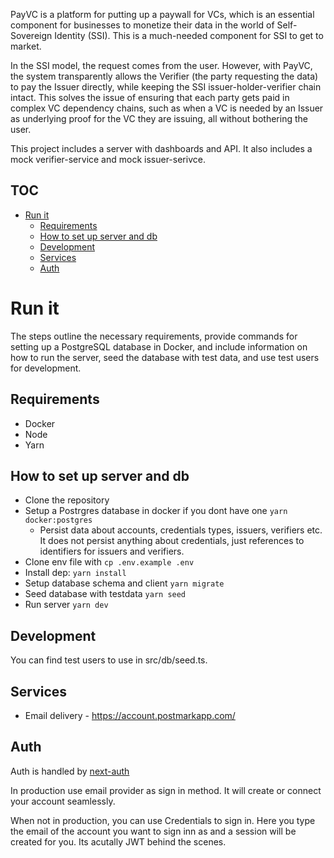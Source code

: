 PayVC is a platform for putting up a paywall for VCs, which is an essential component for businesses to monetize their data in the world of Self-Sovereign Identity (SSI). This is a much-needed component for SSI to get to market.

In the SSI model, the request comes from the user. However, with PayVC, the system transparently allows the Verifier (the party requesting the data) to pay the Issuer directly, while keeping the SSI issuer-holder-verifier chain intact. This solves the issue of ensuring that each party gets paid in complex VC dependency chains, such as when a VC is needed by an Issuer as underlying proof for the VC they are issuing, all without bothering the user.

This project includes a server with dashboards and API. It also includes a mock verifier-service and mock issuer-serivce.



## TOC

- [Run it](#run-it)
  - [Requirements](#requirements)
  - [How to set up server and db](#how-to-set-up-server-and-db)
  - [Development](#development)
  - [Services](#services)
  - [Auth](#auth)




# Run it

The steps outline the necessary requirements, provide commands for setting up a PostgreSQL database in Docker, and include information on how to run the server, seed the database with test data, and use test users for development. 

## Requirements

- Docker
- Node
- Yarn

## How to set up server and db

- Clone the repository 
- Setup a Postrgres database in docker if you dont have one `yarn docker:postgres`
  - Persist data about accounts, credentials types, issuers, verifiers etc. It does not persist anything about credentials, just references to identifiers for issuers and verifiers.
- Clone env file with `cp .env.example .env`
- Install dep: `yarn install`
- Setup database schema and client `yarn migrate`
- Seed database with testdata `yarn seed`
- Run server `yarn dev`

## Development
You can find test users to use in src/db/seed.ts.

## Services

- Email delivery - https://account.postmarkapp.com/

## Auth
Auth is handled by [next-auth](https://next-auth.js.org/)

In production use email provider as sign in method. It will create or connect your account seamlessly. 

When not in production, you can use Credentials to sign in. Here you type the email of the account you want to sign inn as and a session will be created for you. Its acutally JWT behind the scenes.
